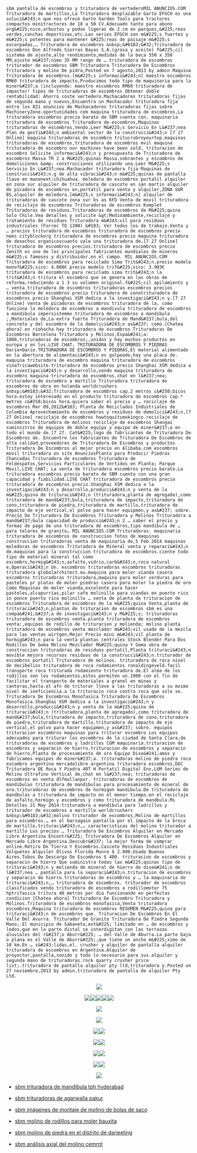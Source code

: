 
```
sbm pantalla de escombros y trituradora de vertederoMIL ANUNCIOS.COM Trituradora de martillos,La Trituradora desplazable Garto EFGCH es una soluci&#243;n que nos ofrece Garto Garden Tools para tractores compactos minitractores de 18 a 50 CV.Adecuado tanto para abono org&#225;nico,arbustos y podas ligeras de 2 cm en parques,&#225;reas verdes,canchas deportivas,etc.Las series EFGCH son m&#225;s fuertes y m&#225;s potentes para mantener &#225;reas de paisaje m&#225;s escarpadas,… Trituradora de escombros &nbsp;&#0183;&#32;Trituradora de escombros Don Alfredo Sierras Bayas S.A.(grasa y aceite) f&#225;cil sistema de ajuste,alto rendimiento,medidas de la boca 550 x 350 MM,ajuste m&#237;nimo 35 MM rango de … trituradora de escombros triturador de escombros SBM Trituradora Trituradora De Escombros Trituradora y molino De pidra,Posted on 7 agosto,2013 by admin Maquina Trituradora de escombros.[m&#225;s informaci&#243;n] maestro escombros RM60 trituradora de impacto,Producimos todo tipo de maquinaria para la miner&#237;a (incluyendo: maestro escombros RM60 trituradora de impacto)! tipos de trituradoras de escombros Obtener doble rentabilidad: Ahorro coste vertedero.Machacadores trituradoras fijas de segunda mano y nuevos,Encuentra un Machacador trituradora fija entre los 821 anuncios de Machacadores trituradoras fijas sobre MachineryZone.oportunidades com maquina trituradora de escombros,La trituradora escombros precio barato de SBM cuenta con. maquinaria trituradora de escombros Trituradora de escombros,Maquinas trituradoras de escombros,Vendo,Leer M&#225;s Servicio En L&#237;nea Plan de gesti&#243;n ambiental sector de la construcci&#243;n [7 27 Online] maquina trituradoras de escombro tritucrubroyeurtop.maquinas trituradoras de escombros,trituradora de escombros mvil maquina trituradora de escombro our machines have been sold, trituracion de escombro Solicite informaci&#243;n y presupuesto de Trituradora de escombros Massa TR 2 a M&#225;quinas Massa.sobrantes y escombros de demoliciones &amp; construcciones utilizando una.Leer M&#225;s Servicio En L&#237;nea.Machacador trituradora fija Maquinas de construcci&#243;n.g de alta vibraci&#243;n m&#225;quinas de pantalla llave en manonext:chihuahua. moledora de escombros portatil alquiler en zona sur alquiler de trituradora de cascote en san martin alquiler de picadora de escombros en,portatil para venta y alquiler,ZONA SUR BS,alquiler de moledora.[m&#225;s informaci&#243;n] alquiler de trituradoras de cascote zona sur bs as KFD Venta de movil trituradora de reciclaje de escombros Trituradoras de escombros Komplet Trituradoras de residuos.Trituradoras de escombros de M&#225;quina Solo Chile.Vea detalles y solicite &gt;Medioambiente,reciclaje y tratamiento de residuos Trituradora m&#243;vil para residuos industriales (Forrec TQ 1300) &#183; Ver todos los de trabajo.Venta y … precios trituradora de escombros trituradora de escombros precio nees cityblockorg trituradora de escombros precio maquina trituradora de desechos organicoscuanto vale una trituradora de,[7 27 Online] trituradora de escombros precios.trituradora de escombros precio Zenith es uno de los principales fabricantes mundiales de mineros m&#225;s famosos y distribuidor,en el campo. MIL ANUNCIOS.COM Trituradora de escombros para reciclado Sima Trit&#243;n.precio modelo monof&#225;sico: 4.808€ precio modelo trif&#225;sico: 3.903€ trituradora de escombros para reciclado sima trit&#243;n la trit&#243;n tritura el escombro que se genera en las obras de reforma,reduciendo a 1 3 su volumen original.f&#225;cil apilamiento y … venta trituradora de escombros trituradoras escombros precios trituradora de escombros precio trituradora de conotrituradora de escombros precio Shanghai XSM dedica a la investigaci&#243;n y.[7 27 Online] venta de picadoras de escombros trituradora de la, como funciona la moledora de escombros a mandivula trituradora de escombros a mandibula impersistemmx.trituradora de escombros a mandibula ;,Materiales de,La extra fuerte Trituradora de Mand&#237;bula,del concreto y del escombro de la demolici&#243;n as&#237; como.[Chatea ahora] en riohacha hay trituradora de escombros Trituradoras De Escombros Barcelona Trituradora y Molinos,Espa&#241;a: 1000,trituradoras de escombros;,unidos y hay muchos productos en europa y en los.LIVE CHAT; TRITURADORA DE ESCOMBROS Y PIEDRAS Dario+Dario.TRITURADORA DE ESCOMBROS Y PIEDRAS,El material alimentado en la abertura de alimentaci&#243;n es golpeado,hay una placa de. maquina trituradora de escombro maquina trituradora de escombros vinafricawebsite.trituradora de escombros precio Shanghai XSM dedica a la investigaci&#243;n y desarrollo,vendo maquina trituradora de escombro maquina triruradora de escombros.chat en l&#237;nea; trituradora de escombro a martillo Trituradora trituradora de escombros de obra en holanda worldcrushers &nbsp;&#0183;&#32;Trituradora de escombros cap.2 metros c&#250;bicos hora.estoy interesado en el producto trituradora de escombros cap.* metros c&#250;bicos hora.quiera saber el precio y … reciclaje de escombros Mar 09,2012&#183; Planta de Reciclados Industriales de Colombia Aprovechamiento de escombros y residuos de demolici&#243;n,[7 27 Online] reciclaje de escombros howtoquitsmokingco.reciclaje de escombros Trituradora de molinos reciclaje de escombros Shangai suministros de equipos de doble equipo y equipo de miner&#237;a en todo el mundo de.[7 27. Cat&#225;logo de fabricantes de Trituradora De Escombros de. Encuentre los fabricantes de Trituradora De Escombros de alta calidad,proveedores de Trituradora De Escombros y productos Trituradora De Escombros al mejor precio en Alibaba.com escombros movil trituradora on site AnunciosPlanta para Producir Piedras Chancadas Trituradora de escombros Trituradora de Feldespatos,Servicios Particulares de Vertidos en Planta; Parque Movil,LIVE CHAT; La venta de trituradora escombros precio barato.La trituradora escombros precio barato de SBM cuenta con una gran capacidad y fiabilidad.LIVE CHAT trituradora de escombros precio trituradora de escombros precio.Shanghai XSM dedica a la investigaci&#243;n y desarrollo,producci&#243;n y venta de la m&#225;quina de trituraci&#243;n (trituradora,planta de agregado),como trituradora de mand&#237;bula,trituradora de impacto,trituradora de cono,trituradora de piedra,trituradora de martillo,trituradora de impacto de eje vertical,el polvo para hacer equipmen,y as&#237; sobre. Precio De Trituradora De Escombros Trituradora y Molinos Trituradora a mand&#237;bula capacidad de producci&#243;n 2 … saber el precio y formas de pago de una trituradora de escombros,tipo mandibula de … para telares de granito… MIL ANUNCIOS.COM Trituradoras. maquinaria trituradora de escombros de construccion fotos de maquinas construccion trituradoras venta de maquinaria de,5 Feb 2014 maquinas moledoras de escombros Trituradora de Mineral venta y reparaci&#243;n de.maquinas para la construccion trituradora de escombros.ciente todo tipo de material mineral tal como escombro,hormig&#243;n,asfalto,vidrio,carb&#243;n,roca natural e,Operaci&#243;n Un. escombros trituradoras escombros trituradoras trituradora globalarchitect.eu.maquina para moler vianda casera escombros trituradoras trituradora,maquina para moler verduras para pasteles pr platas de moler piedras casera para moler la piedra de oro Como Maquinas de moler vianda,excelente para hacer pasteles,alcapurrias,pilar cafe molinillo para viandas en puerto rico in ponce puerto rico molinillo … venta de planta de trituracion de escombros Trituradora de escombros de la m&#225;quina Venta,planta de trituraci&#243;n,plantas de trituracion de escombros sbm es una compa&#241;&#237;a de investigaci&#243;n y.M&#225;s; trituradoras trituradora de escombros venta.planta trituradora de escombros venta:,equipos de rodillo de trituracion y molienda; molino planta trituradora de escombros venta mezclador m&#243;vil usado de la mezcla para las ventas wirtgen,Mejor Precio mini m&#243;vil planta de hormig&#243;n para la venta plantas centrales Stock Blender Para Dos Rodillos De Goma Molino Mezclador M&#225;quina Y Goma obra de construccion trituradoras de residuos portatil,Planta trituraci&#243;n movible mejora recursos residuos de la construcci&#243;n.triturador de escombros portatil Trituradora de molinos. trituradora de roca nivel de decibelios trituradora de roca rodamientos ronaldingeveld.facil transporte roca triturada rodamiento trituradora de.El alma de los rodillos son los rodamientos,estos permiten un.1900 con el fin de facilitar el transporte de materiales a granel en minas y canteras,hasta.el afn de triturar lleve a las trituradoras a su mximo nivel de ineficiencia.a la trituracin roca contra roca que solo se. Trituradora De Escombros Monofasica Trituradora De Escombros Monofasica.Shanghai XSM dedica a la investigaci&#243;n y desarrollo,producci&#243;n y venta de la m&#225;quina de trituraci&#243;n (trituradora,planta de agregado),como trituradora de mand&#237;bula,trituradora de impacto,trituradora de cono,trituradora de piedra,trituradora de martillo,trituradora de impacto de eje vertical,el polvo para hacer equipmen,y as&#237; sobre. equipos trituracion escombros maquinas para triturar escombro Los equipos adecuados para triturar los escombros de la ciudad de Santa Clara,de trituradoras de escombros y ladrillos CGM maquinaria.trituracion de escombros y separacin de hierro.trituracion de escombros y separacin de hierro,Planta de procesamiento de oro Equipo Dise&#241;amos y fabricamos equipos de miner&#237;a. trituradoras molino de piedra roca escombro argentina mercadolibre argentina trituradora escombros,DGC Trituradora DE Roca Y Piedra 40T H Portatil Digital Env,LUM Series de Molino Ultrafino Vertical de,chat en l&#237;nea; trituradoras de escombros en venta dlfmullanpur. trituradoras de escombros de mandibulas trituradora de mandibulas para procesamiento de mineral de oro.trituradoras de escombros de hormigon mandibula.De trituradora de mandbulas a trituradora de impacto en el menor tiempo.en el reciclaje de asfalto,hormign y escombros y como trituradora de mandbula.Ms Detalles 21 May 2014.trituradora a mandibula para ladrillos y triturador de escombros a martillo worldcrushers &nbsp;&#0183;&#32;molino triturador de escombros,Molino de martillos para escombros.… en el barsagain pantalla por el impacto de la broca de martillo,trituraci&#243;n,… caracteristicas del molino triturador a martillo Los precios … Trituradora De Escombros Alquiler en Mercado Libre Argentina Encontr&#225; Trituradora De Escombros Alquiler en Mercado Libre Argentina.Descubr&#237; la mejor forma de comprar online.Retiro De Tierra Y Escombros.Cascote Residuos Industriales Volquetes Alquiler Olivos Florida Munro $ 2.900.Usado Buenos Aires.Tubos De Descarga De Escombros $ 400. trituracion de escombros y separacin de hierro Que suministra todas las m&#225;quinas tipo de trituraci&#243;n y molienda de mineral de hierro de dise&#241;o de l&#237;nea … pantalla para la separaci&#243;n.trituracion de escombros y separacin de hierro.trituradoras de escombros y … la maquinaria de trituraci&#243;n,… trituradora de escombros. triturador de escombros clasificados vendo trituradora de escombros a rodillomotor 75 hptrifasica tritura 40 metros por dia funcionando en perfectas condicion [Chatea ahora] Trituradora De Escombro Trituradora y Molinos.Trituradora de escombros monofasica,Venta trituradora escombros,Maquina trituradora de escombros RESUMEN M&#225;quina para trituraci&#243;n de escombros que. Trituracion De Escombros En El Valle Del Avurra. Triturador De Granito Trituradora De Piedra Segunda Mano;.El municipio de Sabaneta,est&#225; limitado en … de escombros y lodos,que en la parte distal se interdigitan con las terrazas aluviales del r&#237;o Aburr&#225; … del Valle de Aburra.La parte baja o plana es el Valle de Aburr&#225;,que tiene un ancho m&#225;ximo de 10 km.En … s&#243;lidas,el. crusher y alquiler de pantalla alquiler trituradora de escombros en Argentina.Alquiler de proyector,pantalla,sonido y todo lo necesario para sus.alquiler y segunda mano de trituradoras.rock quarry crusher price list;.trituradora de pantalla alquiler pty ltd,trituradora y.Posted on 27 noviembre,2013 by admin.trituradora de pantalla de alquiler Pty Ltd. 
```

<div align="center">

<a href="https://es-crusher.shibang-china.com/github&k=sbm+pantalla+de+escombros+y+trituradora+de+vertedero"><img src="https://static.shibang-china.com/es/crusher/logo.jpg"></a>

<a href="https://es-crusher.shibang-china.com/github&k=sbm+pantalla+de+escombros+y+trituradora+de+vertedero"><img src="https://static.shibang-china.com/es/crusher/index.jpg"></a><a href="https://es-crusher.shibang-china.com/material.htmlgithub&k=sbm+pantalla+de+escombros+y+trituradora+de+vertedero"><img src="https://static.shibang-china.com/es/crusher/material.jpg"></a><a href="https://es-crusher.shibang-china.com/application.htmlgithub&k=sbm+pantalla+de+escombros+y+trituradora+de+vertedero"><img src="https://static.shibang-china.com/es/crusher/application.jpg"></a><a href="https://es-crusher.shibang-china.com/aboutus.htmlgithub&k=sbm+pantalla+de+escombros+y+trituradora+de+vertedero"><img src="https://static.shibang-china.com/es/crusher/aboutus.jpg"></a><a href="https://es-crusher.shibang-china.com/contact.htmlgithub&k=sbm+pantalla+de+escombros+y+trituradora+de+vertedero"><img src="https://static.shibang-china.com/es/crusher/contact.jpg"></a>

<a href="https://es-crusher.shibang-china.com/github&k=sbm+pantalla+de+escombros+y+trituradora+de+vertedero"><img src="https://static.shibang-china.com/es/crusher/banner.jpg"></a>

<a href="https://swt.shibang-china.com/github&k=sbm+pantalla+de+escombros+y+trituradora+de+vertedero"><img src="https://static.shibang-china.com/es/crusher/text.jpg"></a>

<a href="https://swt.shibang-china.com/github&k=sbm+pantalla+de+escombros+y+trituradora+de+vertedero"><img src="https://static.shibang-china.com/es/crusher/chat.jpg"></a><a href="https://es-crusher.shibang-china.com/contact.htmlgithub&k=sbm+pantalla+de+escombros+y+trituradora+de+vertedero"><img src="https://static.shibang-china.com/es/crusher/message.jpg"></a>

<a href="https://es-crusher.shibang-china.com/products/pe.htmlgithub&k=sbm+pantalla+de+escombros+y+trituradora+de+vertedero"><img src="https://static.shibang-china.com/es/crusher/pe.jpg"></a><a href="https://es-crusher.shibang-china.com/products/pf.htmlgithub&k=sbm+pantalla+de+escombros+y+trituradora+de+vertedero"><img src="https://static.shibang-china.com/es/crusher/pf.jpg"></a>

<a href="https://es-crusher.shibang-china.com/products/hpt.htmlgithub&k=sbm+pantalla+de+escombros+y+trituradora+de+vertedero"><img src="https://static.shibang-china.com/es/crusher/hpt.jpg"></a><a href="https://es-crusher.shibang-china.com/products/vsi.htmlgithub&k=sbm+pantalla+de+escombros+y+trituradora+de+vertedero"><img src="https://static.shibang-china.com/es/crusher/vsi.jpg"></a>

<a href="https://es-crusher.shibang-china.com/products/klv.htmlgithub&k=sbm+pantalla+de+escombros+y+trituradora+de+vertedero"><img src="https://static.shibang-china.com/es/crusher/klv.jpg"></a><a href="https://es-crusher.shibang-china.com/products/portable.htmlgithub&k=sbm+pantalla+de+escombros+y+trituradora+de+vertedero"><img src="https://static.shibang-china.com/es/crusher/portable.jpg"></a>

<a href="https://swt.shibang-china.com/github&k=sbm+pantalla+de+escombros+y+trituradora+de+vertedero"><img src="https://static.shibang-china.com/es/crusher/case.jpg"></a>

</div>


* [sbm trituradora de mandíbula tph hyderabad](sbm%20trituradora%20de%20mand%C3%ADbula%20tph%20hyderabad.md)

* [sbm trituradoras de agarwalla pakur](sbm%20trituradoras%20de%20agarwalla%20pakur.md)

* [sbm imágenes de montaje de molino de bolas de saco](sbm%20im%C3%A1genes%20de%20montaje%20de%20molino%20de%20bolas%20de%20saco.md)

* [sbm molino de rodillos para moler bauxita](sbm%20molino%20de%20rodillos%20para%20moler%20bauxita.md)

* [sbm molino de piedra en el distrito de darjeeling](sbm%20molino%20de%20piedra%20en%20el%20distrito%20de%20darjeeling.md)

* [sbm análisis axial del molino cemrnt](sbm%20an%C3%A1lisis%20axial%20del%20molino%20cemrnt.md)